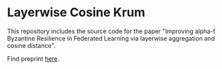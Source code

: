 # Layerwise Cosine Krum

This repository includes the source code for the paper "Improving alpha-f Byzantine Resilience in Federated Learning via layerwise aggregation and cosine distance".

Find preprint [here](https://arxiv.org/abs/2503.21244).
